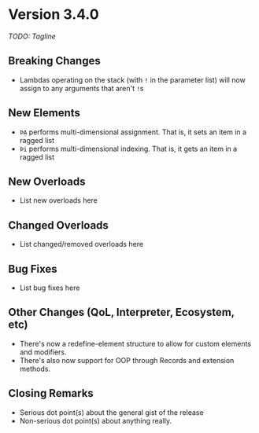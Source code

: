 # Version 3.4.0

_TODO: Tagline_

## Breaking Changes

* Lambdas operating on the stack (with `!` in the parameter list) will now assign
to any arguments that aren't `!`s

## New Elements

* `ÞẠ` performs multi-dimensional assignment. That is, it sets an item in a ragged
list
* `Þi` performs multi-dimensional indexing. That is, it gets an item in a ragged
list

## New Overloads

* List new overloads here

## Changed Overloads

* List changed/removed overloads here

## Bug Fixes

* List bug fixes here

## Other Changes (QoL, Interpreter, Ecosystem, etc)

* There's now a redefine-element structure to allow for custom elements and modifiers.
* There's also now support for OOP through Records and extension methods.

## Closing Remarks

* Serious dot point(s) about the general gist of the release
* Non-serious dot point(s) about anything really.


